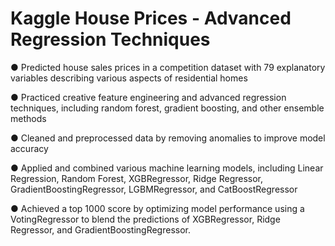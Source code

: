 # Kaggle House Prices - Advanced Regression Techniques

● Predicted house sales prices in a competition dataset with 79 explanatory variables describing various aspects of residential homes

● Practiced creative feature engineering and advanced regression techniques, including random forest, gradient boosting, and other ensemble methods

● Cleaned and preprocessed data by removing anomalies to improve model accuracy

● Applied and combined various machine learning models, including Linear Regression, Random Forest, XGBRegressor, Ridge Regressor, GradientBoostingRegressor, LGBMRegressor, and CatBoostRegressor

● Achieved a top 1000 score by optimizing model performance using a VotingRegressor to blend the predictions of XGBRegressor, Ridge Regressor, and GradientBoostingRegressor.
